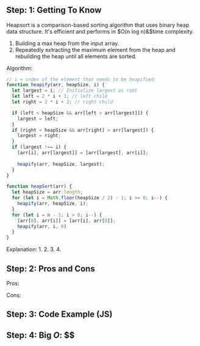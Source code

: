 # 
<b></b>
<b><i></i></b>

## Step: 1: Getting To Know

Heapsort is a comparison-based sorting algorithm that uses binary heap data structure. It's efficient and performs in $O(n log n)&$time complexity.

1. Building a max heap from the input array.
2. Repeatedly extracting the maximum element from the heap and rebuilding the heap until all elements are sorted.

Algorithm:
```js
// i = index of the element that needs to be heapified
function heapify(arr, heapSize, i) {
  let largest = i; // Initialize largest as root
  let left = 2 * i + 1; // left child
  let right = 2 * i + 2; // right child

  if (left < heapSize && arr[left > arr[largest]]) {
    largest = left;
  }
  if (right < heapSize && arr[right] > arr[largest]) {
    largest = right;
  }
  if (largest !== i) {
    [arr[i], arr[largest]] = [arr[largest], arr[i]];
    
    heapify(arr, heapSize, largest);
  }
}

function heapSort(arr) {
  let heapSize = arr.length;
  for (let i = Math.floor(heapSize / 2) - 1; i >= 0; i--) {
    heapify(arr, heapSize, i);
  }
  for (let i = n - 1; i > 0; i--) {
    [arr[0], arr[i]] = [arr[i], arr[0]];
    heapify(arr, i, 0)
  }
}
```


Explanation:
1. 
2. 
3. 
4. 


## Step: 2: Pros and Cons

Pros:


Cons:


## Step: 3: Code Example (JS)



## Step: 4: Big <i>O</i>: <b>$$</b>